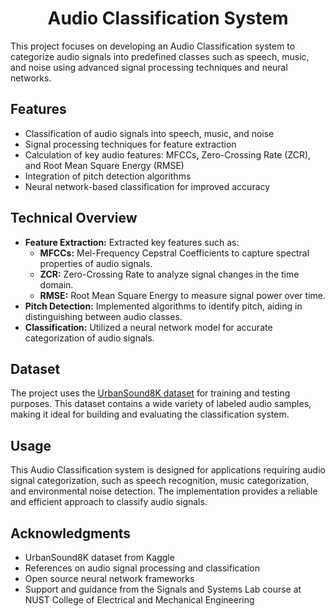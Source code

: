 <!DOCTYPE html>
<html lang="en">
<head>
    <meta charset="UTF-8">
    <meta name="viewport" content="width=device-width, initial-scale=1.0">
</head>
<body>

<h1 align="center">Audio Classification System</h1>

<p>This project focuses on developing an Audio Classification system to categorize audio signals into predefined classes such as speech, music, and noise using advanced signal processing techniques and neural networks.</p>

<h2>Features</h2>
<ul>
    <li>Classification of audio signals into speech, music, and noise</li>
    <li>Signal processing techniques for feature extraction</li>
    <li>Calculation of key audio features: MFCCs, Zero-Crossing Rate (ZCR), and Root Mean Square Energy (RMSE)</li>
    <li>Integration of pitch detection algorithms</li>
    <li>Neural network-based classification for improved accuracy</li>
</ul>

<h2>Technical Overview</h2>
<ul>
    <li><b>Feature Extraction:</b> Extracted key features such as:
        <ul>
            <li><b>MFCCs:</b> Mel-Frequency Cepstral Coefficients to capture spectral properties of audio signals.</li>
            <li><b>ZCR:</b> Zero-Crossing Rate to analyze signal changes in the time domain.</li>
            <li><b>RMSE:</b> Root Mean Square Energy to measure signal power over time.</li>
        </ul>
    </li>
    <li><b>Pitch Detection:</b> Implemented algorithms to identify pitch, aiding in distinguishing between audio classes.</li>
    <li><b>Classification:</b> Utilized a neural network model for accurate categorization of audio signals.</li>
</ul>

<h2>Dataset</h2>
<p>The project uses the <a href="https://www.kaggle.com/code/prabhavsingh/urbansound8k-classification/input" target="_blank">UrbanSound8K dataset</a> for training and testing purposes. This dataset contains a wide variety of labeled audio samples, making it ideal for building and evaluating the classification system.</p>

<h2>Usage</h2>
<p>This Audio Classification system is designed for applications requiring audio signal categorization, such as speech recognition, music categorization, and environmental noise detection. The implementation provides a reliable and efficient approach to classify audio signals.</p>

<h2>Acknowledgments</h2>
<ul>
    <li>UrbanSound8K dataset from Kaggle</li>
    <li>References on audio signal processing and classification</li>
    <li>Open source neural network frameworks</li>
    <li>Support and guidance from the Signals and Systems Lab course at NUST College of Electrical and Mechanical Engineering</li>
</ul>

</body>
</html>
